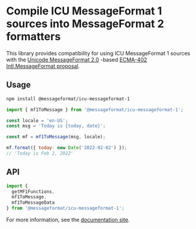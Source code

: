 # Compile ICU MessageFormat 1 sources into MessageFormat 2 formatters

This library provides compatibility for using ICU MessageFormat 1 sources with
the [Unicode MessageFormat 2.0] -based [ECMA-402 Intl.MessageFormat proposal].

[ecma-402 intl.messageformat proposal]: https://github.com/tc39/proposal-intl-messageformat
[unicode messageformat 2.0]: https://github.com/unicode-org/message-format-wg

## Usage

```sh
npm install @messageformat/icu-messageformat-1
```

```js
import { mf1ToMessage } from '@messageformat/icu-messageformat-1';

const locale = 'en-US';
const msg = 'Today is {today, date}';

const mf = mf1ToMessage(msg, locale);

mf.format({ today: new Date('2022-02-02') });
// 'Today is Feb 2, 2022'
```

## API

```js
import {
  getMF1Functions,
  mf1ToMessage,
  mf1ToMessageData
} from '@messageformat/icu-messageformat-1';
```

For more information, see the [documentation site](https://messageformat.github.io/).
